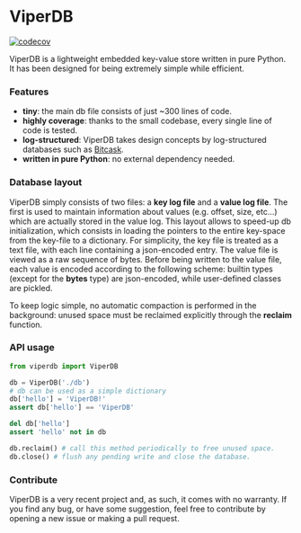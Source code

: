 # ViperDB

[![codecov](https://codecov.io/gh/ostafen/viperdb/branch/main/graph/badge.svg?token=CXZTXRQ9YS)](https://codecov.io/gh/ostafen/viperdb)

ViperDB is a lightweight embedded key-value store written in pure Python. 
It has been designed for being extremely simple while efficient.

### Features

- **tiny**: the main db file consists of just ~300 lines of code.
- **highly coverage**: thanks to the small codebase, every single line of code is tested.
- **log-structured**: ViperDB takes design concepts by log-structured databases such as [Bitcask](https://docs.riak.com/riak/kv/2.2.3/setup/planning/backend/bitcask/index.html).
- **written in pure Python**: no external dependency needed.

### Database layout

ViperDB simply consists of two files: a **key log file** and a **value log file**.
The first is used to maintain information about values (e.g. offset, size, etc...) which are actually stored in the value log.
This layout allows to speed-up db initialization, which consists in loading the pointers to the entire key-space from the key-file to a dictionary. 
For simplicity, the key file is treated as a text file, with each line containing a json-encoded entry.
The value file is viewed as a raw sequence of bytes. Before being written to the value file, each value is encoded according to the following scheme:
builtin types (except for the **bytes** type) are json-encoded, while user-defined classes are pickled.

To keep logic simple, no automatic compaction is performed in the background: unused space must be reclaimed explicitly through the **reclaim** function.

### API usage
```python
from viperdb import ViperDB

db = ViperDB('./db')
# db can be used as a simple dictionary
db['hello'] = 'ViperDB!'
assert db['hello'] == 'ViperDB'

del db['hello']
assert 'hello' not in db

db.reclaim() # call this method periodically to free unused space.
db.close() # flush any pending write and close the database.
```

### Contribute

ViperDB is a very recent project and, as such, it comes with no warranty.
If you find any bug, or have some suggestion, feel free to contribute by opening a new issue or making a pull request.